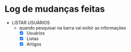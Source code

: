 # Log de mudanças feitas

- LISTAR USUÁRIOS
  - quando pesquisar na barra vai exibir as informações
    - [x] Usuários
    - [x] Listas
    - [x] Artigos
